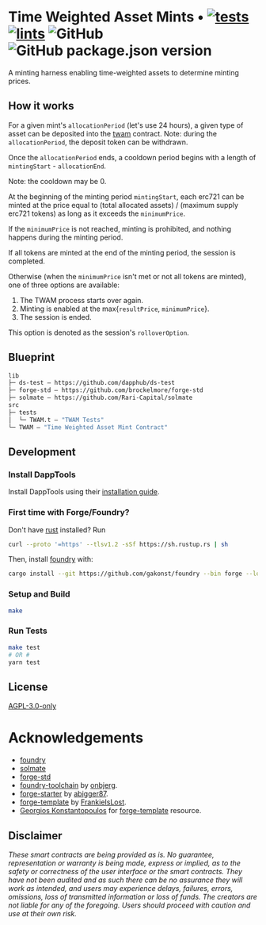 # Time Weighted Asset Mints • [![tests](https://github.com/abigger87/twam/actions/workflows/tests.yml/badge.svg)](https://github.com/abigger87/twam/actions/workflows/tests.yml) [![lints](https://github.com/abigger87/twam/actions/workflows/lints.yml/badge.svg)](https://github.com/abigger87/twam/actions/workflows/lints.yml) ![GitHub](https://img.shields.io/github/license/abigger87/twam) ![GitHub package.json version](https://img.shields.io/github/package-json/v/abigger87/twam)

A minting harness enabling time-weighted assets to determine minting prices.

## How it works

For a given mint's `allocationPeriod` (let's use 24 hours), a given type of asset can be deposited into the [twam](./src/TWAM.sol) contract. Note: during the `allocationPeriod`, the deposit token can be withdrawn.

Once the `allocationPeriod` ends, a cooldown period begins with a length of `mintingStart` - `allocationEnd`.

Note: the cooldown may be 0.

At the beginning of the minting period `mintingStart`, each erc721 can be minted at the price equal to (total allocated assets) / (maximum supply erc721 tokens) as long as it exceeds the `minimumPrice`.

If the `minimumPrice` is not reached, minting is prohibited, and nothing happens during the minting period.

If all tokens are minted at the end of the minting period, the session is completed.

Otherwise (when the `minimumPrice` isn't met or not all tokens are minted), one of three options are available:
1. The TWAM process starts over again.
2. Minting is enabled at the max{`resultPrice`, `minimumPrice`}.
3. The session is ended.

This option is denoted as the session's `rolloverOption`.

## Blueprint

```ml
lib
├─ ds-test — https://github.com/dapphub/ds-test
├─ forge-std — https://github.com/brockelmore/forge-std
├─ solmate — https://github.com/Rari-Capital/solmate
src
├─ tests
│  └─ TWAM.t — "TWAM Tests"
└─ TWAM — "Time Weighted Asset Mint Contract"
```

## Development

### Install DappTools

Install DappTools using their [installation guide](https://github.com/dapphub/dapptools#installation).

### First time with Forge/Foundry?

Don't have [rust](https://www.rust-lang.org/tools/install) installed?
Run
```bash
curl --proto '=https' --tlsv1.2 -sSf https://sh.rustup.rs | sh
```

Then, install [foundry](https://github.com/gakonst/foundry) with:
```bash
cargo install --git https://github.com/gakonst/foundry --bin forge --locked
```

### Setup and Build

```bash
make
```

### Run Tests

```bash
make test
# OR #
yarn test
```

## License

[AGPL-3.0-only](https://github.com/abigger87/twam/blob/master/LICENSE)

# Acknowledgements

- [foundry](https://github.com/gakonst/foundry)
- [solmate](https://github.com/Rari-Capital/solmate)
- [forge-std](https://github.com/brockelmore/forge-std)
- [foundry-toolchain](https://github.com/onbjerg/foundry-toolchain) by [onbjerg](https://github.com/onbjerg).
- [forge-starter](https://github.com/abigger87/forge-starter) by [abigger87](https://github.com/abigger87).
- [forge-template](https://github.com/FrankieIsLost/forge-template) by [FrankieIsLost](https://github.com/FrankieIsLost).
- [Georgios Konstantopoulos](https://github.com/gakonst) for [forge-template](https://github.com/gakonst/forge-template) resource.

## Disclaimer

_These smart contracts are being provided as is. No guarantee, representation or warranty is being made, express or implied, as to the safety or correctness of the user interface or the smart contracts. They have not been audited and as such there can be no assurance they will work as intended, and users may experience delays, failures, errors, omissions, loss of transmitted information or loss of funds. The creators are not liable for any of the foregoing. Users should proceed with caution and use at their own risk._
